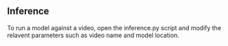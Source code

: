 ## Inference

To run a model against a video, open the inference.py script and modify the relavent parameters such as video name and model location.